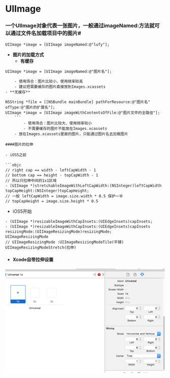 # UIImage

### 一个UIImage对象代表一张图片，一般通过imageNamed:方法就可以通过文件名加载项目中的图片#


```objc
UIImage *image = [UIImage imageNamed:@"lufy"];
```
- **图片的加载方式**
    - **有缓存**
```objc
UIImage *image = [UIImage imageNamed:@"图片名"];
```
        - 使用场合：图片比较小、使用频率较高
        - 建议把需要缓存的图片直接放到Images.xcassets
    - **无缓存**
```objc
NSString *file = [[NSBundle mainBundle] pathForResource:@"图片名" ofType:@"图片的扩展名"];
UIImage *image = [UIImage imageWithContentsOfFile:@"图片文件的全路径"];
    ```
        - 使用场合：图片比较大、使用频率较小
        - 不需要缓存的图片不能放在Images.xcassets
    - 放在Images.xcassets里面的图片，只能通过图片名去加载图片

####图片的拉伸

- iOS5之前

```objc
// right cap == width - leftCapWidth - 1
// bottom cap == height - topCapWidth - 1
// 所以只拉伸中间的1x1区域
- (UIImage *)stretchableImageWithLeftCapWidth:(NSInteger)leftCapWidth topCapHeight:(NSInteger)topCapHeight;
// 一般 leftCapWidth = image.size.width * 0.5 保护一半
// topCapHeight = image.size.height * 0.5
```

- iOS5开始

```objc
- (UIImage *)resizableImageWithCapInsets:(UIEdgeInsets)capInsets;
- (UIImage *)resizableImageWithCapInsets:(UIEdgeInsets)capInsets resizingMode:(UIImageResizingMode)resizingMode;
UIImageResizingMode
// UIImageResizingMode :UIImageResizingModeTile(平铺) UIImageResizingModeStretch(拉伸)
```
- #### Xcode自带拉伸设置

![](./image.png)
